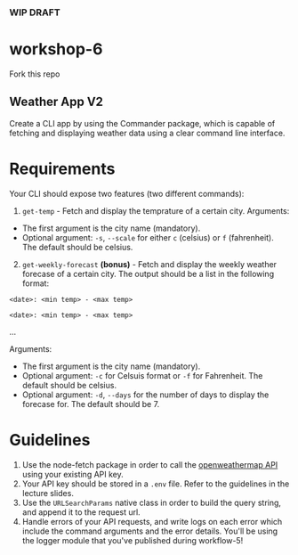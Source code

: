 ### WIP DRAFT

# workshop-6
Fork this repo

## Weather App V2

Create a CLI app by using the Commander package, which is capable of fetching and displaying weather data using a clear command line interface.

# Requirements

Your CLI should expose two features (two different commands):
1. `get-temp` - Fetch and display the temprature of a certain city.
  Arguments:
  - The first argument is the city name (mandatory).
  - Optional argument: `-s`, `--scale` for either `c` (celsius) or `f` (fahrenheit). The default should be celsius.
2. `get-weekly-forecast` **(bonus)** - Fetch and display the weekly weather forecase of a certain city.
  The output should be a list in the following format:
  
  `<date>: <min temp> - <max temp>`
  
  `<date>: <min temp> - <max temp>`
  
  ...
    
  Arguments:
  - The first argument is the city name (mandatory).
  - Optional argument: `-c` for Celsuis format or `-f` for Fahrenheit. The default should be celsius.
  - Optional argument: `-d`, `--days` for the number of days to display the forecase for. The default should be 7.

# Guidelines

1. Use the node-fetch package in order to call the [openweathermap API](https://openweathermap.org/api) using your existing API key.
2. Your API key should be stored in a `.env` file. Refer to the guidelines in the lecture slides.
3. Use the `URLSearchParams` native class in order to build the query string, and append it to the request url.
4. Handle errors of your API requests, and write logs on each error which include the command arguments and the error details. You'll be using the logger module that you've published during workflow-5!
